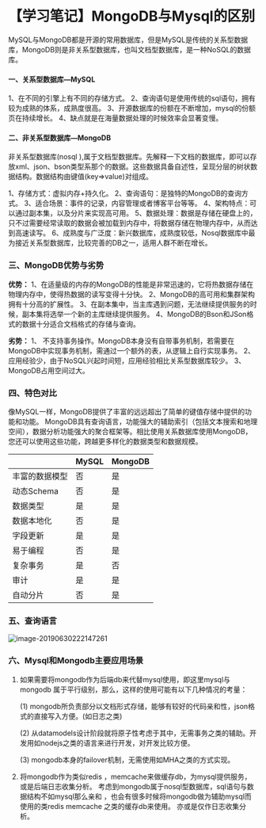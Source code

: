 # 【学习笔记】MongoDB与Mysql的区别

MySQL与MongoDB都是开源的常用数据库，但是MySQL是传统的关系型数据库，MongoDB则是非关系型数据库，也叫文档型数据库，是一种NoSQL的数据库。

#### 一、关系型数据库—MySQL

1、在不同的引擎上有不同的存储方式。
 2、查询语句是使用传统的sql语句，拥有较为成熟的体系，成熟度很高。
 3、开源数据库的份额在不断增加，mysql的份额页在持续增长。
 4、缺点就是在海量数据处理的时候效率会显著变慢。

#### 二、非关系型数据库—MongoDB

非关系型数据库(nosql ),属于文档型数据库。先解释一下文档的数据库，即可以存放xml、json、bson类型系那个的数据。这些数据具备自述性，呈现分层的树状数据结构。数据结构由键值(key=>value)对组成。

1、存储方式：虚拟内存+持久化。
 2、查询语句：是独特的MongoDB的查询方式。
 3、适合场景：事件的记录，内容管理或者博客平台等等。
 4、架构特点：可以通过副本集，以及分片来实现高可用。
 5、数据处理：数据是存储在硬盘上的，只不过需要经常读取的数据会被加载到内存中，将数据存储在物理内存中，从而达到高速读写。
 6、成熟度与广泛度：新兴数据库，成熟度较低，Nosql数据库中最为接近关系型数据库，比较完善的DB之一，适用人群不断在增长。

### 三、MongoDB优势与劣势

**优势：**
 1、在适量级的内存的MongoDB的性能是非常迅速的，它将热数据存储在物理内存中，使得热数据的读写变得十分快。
 2、MongoDB的高可用和集群架构拥有十分高的扩展性。
 3、在副本集中，当主库遇到问题，无法继续提供服务的时候，副本集将选举一个新的主库继续提供服务。
 4、MongoDB的Bson和JSon格式的数据十分适合文档格式的存储与查询。

**劣势：**
 1、 不支持事务操作。MongoDB本身没有自带事务机制，若需要在MongoDB中实现事务机制，需通过一个额外的表，从逻辑上自行实现事务。
 2、 应用经验少，由于NoSQL兴起时间短，应用经验相比关系型数据库较少。
 3、MongoDB占用空间过大。

### 四、特色对比

像MySQL一样，MongoDB提供了丰富的远远超出了简单的键值存储中提供的功能和功能。 MongoDB具有查询语言，功能强大的辅助索引（包括文本搜索和地理空间），数据分析功能强大的聚合框架等。相比使用关系数据库使用MongoDB，您还可以使用这些功能，跨越更多样化的数据类型和数据规模。

|                | MySQL | MongoDB |
| -------------- | ----- | ------- |
| 丰富的数据模型 | 否    | 是      |
| 动态Schema     | 否    | 是      |
| 数据类型       | 是    | 是      |
| 数据本地化     | 否    | 是      |
| 字段更新       | 是    | 是      |
| 易于编程       | 否    | 是      |
| 复杂事务       | 是    | 否      |
| 审计           | 是    | 是      |
| 自动分片       | 否    | 是      |

### 五、查询语言

![image-20190630222147261](pictures/h1.png)

### 六、Mysql和Mongodb主要应用场景

1. 如果需要将mongodb作为后端db来代替mysql使用，即这里mysql与mongodb 属于平行级别，那么，这样的使用可能有以下几种情况的考量：

    (1) mongodb所负责部分以文档形式存储，能够有较好的代码亲和性，json格式的直接写入方便。(如日志之类) 

   (2) 从datamodels设计阶段就将原子性考虑于其中，无需事务之类的辅助。开发用如nodejs之类的语言来进行开发，对开发比较方便。

   (3) mongodb本身的failover机制，无需使用如MHA之类的方式实现。

2. 将mongodb作为类似redis ，memcache来做缓存db，为mysql提供服务，或是后端日志收集分析。 考虑到mongodb属于nosql型数据库，sql语句与数据结构不如mysql那么亲和 ，也会有很多时候将mongodb做为辅助mysql而使用的类redis memcache 之类的缓存db来使用。 亦或是仅作日志收集分析。

